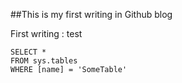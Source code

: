 ##This is my first writing in Github blog

First writing : test

 ```tsql
 SELECT *
 FROM sys.tables
 WHERE [name] = 'SomeTable'
 ```
